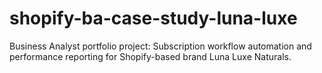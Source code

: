 # shopify-ba-case-study-luna-luxe
Business Analyst portfolio project: Subscription workflow automation and performance reporting for Shopify-based brand Luna Luxe Naturals.
